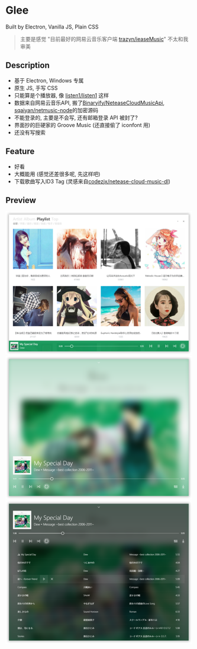 # Glee
Built by Electron, Vanilla JS, Plain CSS
> 主要是感觉 "目前最好的网易云音乐客户端 [trazyn/ieaseMusic](https://github.com/trazyn/ieaseMusic)" 不太和我审美

## Description
- 基于 Electron, Windows 专属
- 原生 JS, 手写 CSS
- 只能算是个播放器, 像 [listen1/listen1](https://github.com/listen1/listen1) 这样
- 数据来自网易云音乐API, 搬了[Binaryify/NeteaseCloudMusicApi](https://github.com/Binaryify/NeteaseCloudMusicApi), [sqaiyan/netmusic-node](https://github.com/sqaiyan/netmusic-node)的加密源码
- 不能登录的, 主要是不会写, 还有邮箱登录 API 被封了?
- 界面抄的巨硬家的 Groove Music (还直接偷了 iconfont 用)
- 还没有写搜索

## Feature
- 好看
- 大概能用 (感觉还差很多呢, 先这样吧)
- 下载歌曲写入ID3 Tag (灵感来自[codezjx/netease-cloud-music-dl](https://github.com/codezjx/netease-cloud-music-dl))

## Preview
![1](./screenshot/1.png)
![2](./screenshot/2.png)
![3](./screenshot/3.png)